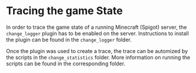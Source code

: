 # Tracing the game State

In order to trace the game state of a running Minecraft (Spigot) server, the `change_logger` plugin has to be enabled on the server. Instructions to install the plugin can be found in the `change_logger` folder.

Once the plugin was used to create a trace, the trace can be automized by the scripts in the `change_statistics` folder. More information on running the scripts can be found in the corresponding folder.
